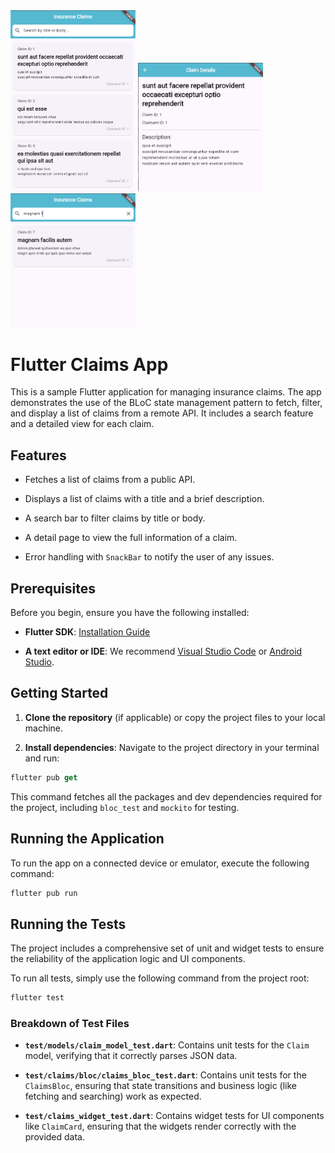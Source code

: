 
<img src="screenshots/index.png" width="200" alt="App Screenshot">
<img src="screenshots/detail.png" width="200" alt="App Screenshot">
<img src="screenshots/filtered.png" width="200" alt="App Screenshot">


# Flutter Claims App

This is a sample Flutter application for managing insurance claims. The app demonstrates the use of the BLoC state management pattern to fetch, filter, and display a list of claims from a remote API. It includes a search feature and a detailed view for each claim.

## Features

* Fetches a list of claims from a public API.

* Displays a list of claims with a title and a brief description.

* A search bar to filter claims by title or body.

* A detail page to view the full information of a claim.

* Error handling with `SnackBar` to notify the user of any issues.


## Prerequisites

Before you begin, ensure you have the following installed:

* **Flutter SDK**: [Installation Guide](https://docs.flutter.dev/get-started/install)

* **A text editor or IDE**: We recommend [Visual Studio Code](https://code.visualstudio.com/) or [Android Studio](https://developer.android.com/studio).


## Getting Started

1. **Clone the repository** (if applicable) or copy the project files to your local machine.

2. **Install dependencies**:
   Navigate to the project directory in your terminal and run:

```dart
flutter pub get

```

This command fetches all the packages and dev dependencies required for the project, including `bloc_test` and `mockito` for testing.

## Running the Application

To run the app on a connected device or emulator, execute the following command:
```dart
flutter pub run

```

## Running the Tests

The project includes a comprehensive set of unit and widget tests to ensure the reliability of the application logic and UI components.

To run all tests, simply use the following command from the project root:
```dart
flutter test

```

### Breakdown of Test Files

* **`test/models/claim_model_test.dart`**: Contains unit tests for the `Claim` model, verifying that it correctly parses JSON data.

* **`test/claims/bloc/claims_bloc_test.dart`**: Contains unit tests for the `ClaimsBloc`, ensuring that state transitions and business logic (like fetching and searching) work as expected.

* **`test/claims_widget_test.dart`**: Contains widget tests for UI components like `ClaimCard`, ensuring that the widgets render correctly with the provided data.

